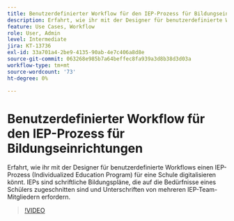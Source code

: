 ```yaml
---
title: Benutzerdefinierter Workflow für den IEP-Prozess für Bildungseinrichtungen
description: Erfahrt, wie ihr mit der Designer für benutzerdefinierte Workflows einen IEP-Prozess (Individualized Education Program) für eine Schule digitalisieren könnt
feature: Use Cases, Workflow
role: User, Admin
level: Intermediate
jira: KT-13736
exl-id: 33a701a4-2be9-4135-90ab-4e7c406a8d8e
source-git-commit: 063268e985b7a64beffec8fa939a3d8b38d3d03a
workflow-type: tm+mt
source-wordcount: '73'
ht-degree: 0%

---
```


# Benutzerdefinierter Workflow für den IEP-Prozess für Bildungseinrichtungen

Erfahrt, wie ihr mit der Designer für benutzerdefinierte Workflows einen IEP-Prozess (Individualized Education Program) für eine Schule digitalisieren könnt. IEPs sind schriftliche Bildungspläne, die auf die Bedürfnisse eines Schülers zugeschnitten sind und Unterschriften von mehreren IEP-Team-Mitgliedern erfordern.

>[!VIDEO](https://video.tv.adobe.com/v/3423330?quality=12&learn=on&hidetitle=true&captions=ger)

